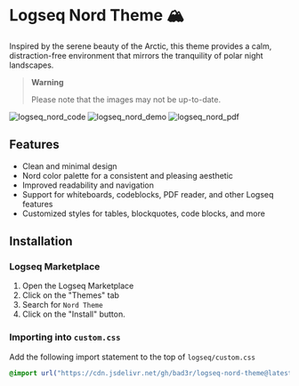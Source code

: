 # Logseq Nord Theme 🏔️

Inspired by the serene beauty of the Arctic, this theme provides a calm, distraction-free environment that mirrors the tranquility of polar night landscapes.

> **Warning**
>
> Please note that the images may not be up-to-date.

![logseq_nord_code](https://cdn.unsigned.sh/logseq_nord_code.png)
![logseq_nord_demo](https://cdn.unsigned.sh/logseq_nord_demo.png)
![logseq_nord_pdf](https://cdn.unsigned.sh/logseq_nord_pdf.png)

## Features

-   Clean and minimal design
-   Nord color palette for a consistent and pleasing aesthetic
-   Improved readability and navigation
-   Support for whiteboards, codeblocks, PDF reader, and other Logseq features
-   Customized styles for tables, blockquotes, code blocks, and more

## Installation

### Logseq Marketplace

1. Open the Logseq Marketplace
2. Click on the "Themes" tab
3. Search for `Nord Theme`
4. Click on the "Install" button.

### Importing into `custom.css`

Add the following import statement to the top of `logseq/custom.css`

```css
@import url("https://cdn.jsdelivr.net/gh/bad3r/logseq-nord-theme@latest/custom.min.css");
```
